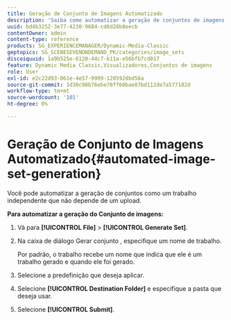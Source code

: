 ```yaml
---
title: Geração de Conjunto de Imagens Automatizado
description: 'Saiba como automatizar a geração de conjuntos de imagens no Dynamic Media Classic. '
uuid: bd4b3252-3e77-4230-9684-cd6d28b8eecb
contentOwner: admin
content-type: reference
products: SG_EXPERIENCEMANAGER/Dynamic-Media-Classic
geptopics: SG_SCENESEVENONDEMAND_PK/categories/image_sets
discoiquuid: 1a9b525e-6120-44c7-b11a-e56bfb7cd017
feature: Dynamic Media Classic,Visualizadores,Conjuntos de imagens
role: User
exl-id: e2c22d93-061e-4e57-9999-120592dbd56a
source-git-commit: 1d30c98b76ebe78ff60bae87bd112de7a577182d
workflow-type: tm+mt
source-wordcount: '101'
ht-degree: 0%

---
```


# Geração de Conjunto de Imagens Automatizado{#automated-image-set-generation}

<!-- 

Comment Type: remark
Last Modified By: 
Last Modified Date: 

<p>New for 6.5</p>

 -->

Você pode automatizar a geração de conjuntos como um trabalho independente que não depende de um upload.

**Para automatizar a geração do Conjunto de imagens:**

1. Vá para **[!UICONTROL File]** > **[!UICONTROL Generate Set]**.
1. Na caixa de diálogo Gerar conjunto , especifique um nome de trabalho.

   Por padrão, o trabalho recebe um nome que indica que ele é um trabalho gerado e quando ele foi gerado.

1. Selecione a predefinição que deseja aplicar.
1. Selecione **[!UICONTROL Destination Folder]** e especifique a pasta que deseja usar.
1. Selecione **[!UICONTROL Submit]**.
